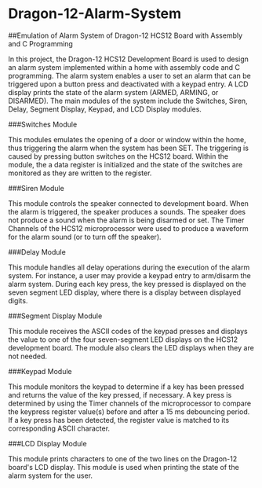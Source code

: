 # Dragon-12-Alarm-System
##Emulation of Alarm System of Dragon-12 HCS12 Board with Assembly and C Programming

In this project, the Dragon-12 HCS12 Development Board is used to design an alarm system implemented within a home with assembly code and C programming. The alarm system enables a 
user to set an alarm that can be triggered upon a button press and deactivated with a keypad entry. A LCD display prints the state of the alarm system (ARMED, ARMING, or DISARMED). 
The main modules of the system include the Switches, Siren, Delay, Segment Display, Keypad, and LCD Display modules. 

###Switches Module

This modules emulates the opening of a door or window within the home, thus triggering the alarm when the system has been SET. The triggering is caused by pressing button switches 
on the HCS12 board. Within the module, the a data register is initialized and the state of the switches are monitored as they are written to the register.

###Siren Module

This module controls the speaker connected to development board. When the alarm is triggered, the speaker produces a sounds. The speaker does not produce a sound when the alarm is 
being disarmed or set. The Timer Channels of the HCS12 microprocessor were used to produce a waveform for the alarm sound (or to turn off the speaker).

###Delay Module

This module handles all delay operations during the execution of the alarm system. For instance, a user may provide a keypad entry to arm/disarm the alarm system. During each key 
press, the key pressed is displayed on the seven segment LED display, where there is a display between displayed digits. 

###Segment Display Module

This module receives the ASCII codes of the keypad presses and displays the value to one of the four seven-segment LED displays on the HCS12 development board. The module also clears
the LED displays when they are not needed.

###Keypad Module

This module monitors the keypad to determine if a key has been pressed and returns the value of the key pressed, if necessary. A key press is determined by using the Timer channels 
of the microprocessor to compare the keypress register value(s) before and after a 15 ms debouncing period. If a key press has been detected, the register value is matched to its 
corresponding ASCII character. 

###LCD Display Module

This module prints characters to one of the two lines on the Dragon-12 board's LCD display. This module is used when printing the state of the alarm system for the user. 
